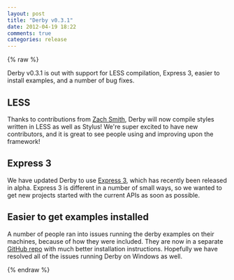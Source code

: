 ```yaml
---
layout: post
title: "Derby v0.3.1"
date: 2012-04-19 18:22
comments: true
categories: release
---
```


{% raw %}

Derby v0.3.1 is out with support for LESS compilation, Express 3, easier to install examples, and a number of bug fixes.

## LESS

Thanks to contributions from [Zach Smith](https://github.com/xcoderzach), Derby will now compile styles written in LESS as well as Stylus! We're super excited to have new contributors, and it is great to see people using and improving upon the framework!

## Express 3

We have updated Derby to use [Express 3](http://tjholowaychuk.com/post/21162751096/express-3-0-0-alpha1), which has recently been released in alpha. Express 3 is different in a number of small ways, so we wanted to get new projects started with the current APIs as soon as possible.

## Easier to get examples installed

A number of people ran into issues running the derby examples on their machines, because of how they were included. They are now in a separate [GitHub repo](https://github.com/codeparty/derby-examples) with much better installation instructions. Hopefully we have resolved all of the issues running Derby on Windows as well.

{% endraw %}
